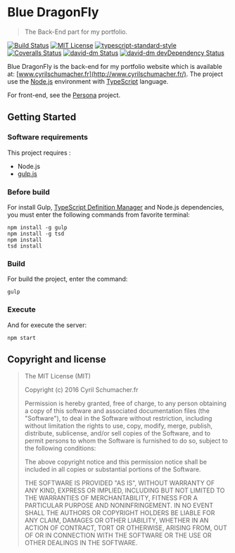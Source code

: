 # Blue DragonFly
> The Back-End part for my portfolio.

[![Build Status][travis-image]][travis-url]
[![MIT License][license-image]][license-url]
[![typescript-standard-style][standard-image]][standard-url]
[![Coveralls Status][coveralls-image]][coveralls-url]
[![david-dm Status][david-image]][david-url]
[![david-dm devDependency Status][david-dev-dependencies-image]][david-dev-dependencies-url]

Blue DragonFly is the back-end for my portfolio website which is available at: [www.cyrilschumacher.fr](http://www.cyrilschumacher.fr/). The project use the [Node.js](http://nodejs.org/) environment with [TypeScript](http://www.github.com/Microsoft/TypeScript) language.

For front-end, see the [Persona](http://www.github.com/cyrilschumacher/Persona) project.

## Getting Started
### Software requirements
This project requires :
- Node.js
- [gulp.js](http://gulpjs.com/)

### Before build
For install Gulp, [TypeScript Definition Manager](http://www.github.com/DefinitelyTyped/tsd) and Node.js dependencies, you must enter the following commands from favorite terminal:

```
npm install -g gulp
npm install -g tsd
npm install
tsd install
```

### Build
For build the project, enter the command:

```
gulp
```

### Execute
And for execute the server:

```
npm start
```

## Copyright and license

> The MIT License (MIT)
>
> Copyright (c) 2016 Cyril Schumacher.fr
>
> Permission is hereby granted, free of charge, to any person obtaining a copy
> of this software and associated documentation files (the "Software"), to deal
> in the Software without restriction, including without limitation the rights
> to use, copy, modify, merge, publish, distribute, sublicense, and/or sell
> copies of the Software, and to permit persons to whom the Software is
> furnished to do so, subject to the following conditions:
>
> The above copyright notice and this permission notice shall be included in all
> copies or substantial portions of the Software.
>
> THE SOFTWARE IS PROVIDED "AS IS", WITHOUT WARRANTY OF ANY KIND, EXPRESS OR
> IMPLIED, INCLUDING BUT NOT LIMITED TO THE WARRANTIES OF MERCHANTABILITY,
> FITNESS FOR A PARTICULAR PURPOSE AND NONINFRINGEMENT. IN NO EVENT SHALL THE
> AUTHORS OR COPYRIGHT HOLDERS BE LIABLE FOR ANY CLAIM, DAMAGES OR OTHER
> LIABILITY, WHETHER IN AN ACTION OF CONTRACT, TORT OR OTHERWISE, ARISING FROM,
> OUT OF OR IN CONNECTION WITH THE SOFTWARE OR THE USE OR OTHER DEALINGS IN THE
> SOFTWARE.

[travis-url]: https://travis-ci.org/cyrilschumacher/BlueDragonFly
[travis-image]: https://travis-ci.org/cyrilschumacher/BlueDragonFly.svg
[license-image]: http://img.shields.io/badge/license-MIT-blue.svg?style=flat
[license-url]: LICENSE
[standard-image]: https://img.shields.io/badge/code%20style-standard-brightgreen.svg?style=flat
[standard-url]: https://github.com/Microsoft/TypeScript/wiki/Coding-guidelines
[coveralls-url]: https://coveralls.io/github/cyrilschumacher/BlueDragonFly
[coveralls-image]: https://coveralls.io/repos/cyrilschumacher/BlueDragonFly/badge.svg
[david-url]: https://david-dm.org/cyrilschumacher/BlueDragonFly
[david-image]: https://david-dm.org/cyrilschumacher/BlueDragonFly.svg
[david-dev-dependencies-image]: https://david-dm.org/cyrilschumacher/BlueDragonFly/dev-status.svg
[david-dev-dependencies-url]: https://david-dm.org/cyrilschumacher/BlueDragonFly#info=devDependencies
